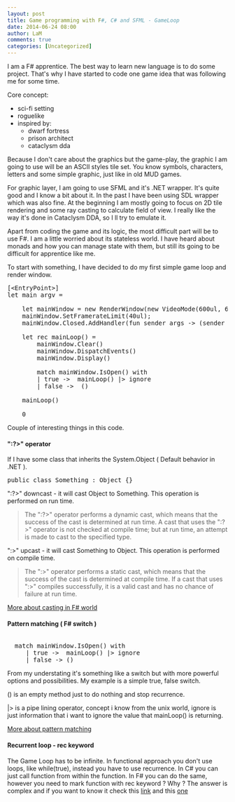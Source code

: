 ```yaml
---
layout: post
title: Game programming with F#, C# and SFML - GameLoop
date: 2014-06-24 08:00
author: LaM
comments: true
categories: [Uncategorized]
---
```

I am a F# apprentice. The best way to learn new language is to do some project. That's why I have started to code one game idea that was following me for some time. 

Core concept: 
<ul>
	<li>sci-fi setting</li>
	<li>roguelike</li>
	<li>inspired by:
		<ul>
			<li>dwarf fortress</li>
			<li>prison architect</li>
			<li>cataclysm dda</li>
		</ul>
	</li>
</ul>

Because I don't care about the graphics but the game-play, the graphic I am going to use will be an ASCII styles tile set. You know symbols, characters, letters and some simple graphic, just like in old MUD games.

For graphic layer, I am going to use SFML and it's .NET wrapper. It's quite good and I know a bit about it. In the past I have been using SDL wrapper which was also fine. At the beginning I am mostly going to focus on 2D tile rendering and some ray casting to calculate field of view. I really like the way it's done in Cataclysm DDA, so I ll try to emulate it.

Apart from coding the game and its logic, the most difficult part will be to use F#. I am a little worried about its stateless world. I have heard about monads and how you can manage state with them, but still its going to be difficult for apprentice like me.

To start with something, I have decided to do my first simple game loop and render window.

 
<pre class="lang:c# decode:true " >[&lt;EntryPoint&gt;]
let main argv = 

    let mainWindow = new RenderWindow(new VideoMode(600ul, 600ul), "EmptySpace")
    mainWindow.SetFramerateLimit(40ul);
    mainWindow.Closed.AddHandler(fun sender args -&gt; (sender :?&gt; RenderWindow).Close())

    let rec mainLoop() = 
        mainWindow.Clear()
        mainWindow.DispatchEvents()
        mainWindow.Display()

        match mainWindow.IsOpen() with
        | true -&gt;  mainLoop() |&gt; ignore
        | false -&gt;  ()
    
    mainLoop()

    0</pre> 

Couple of interesting things in this code.

<h4> ":?>" operator </h4>

If I have some class that inherits the System.Object ( Default behavior in .NET ).

<pre class="lang:c# decode:true " >public class Something : Object {}</pre> 

":?>" downcast - it will cast Object to Something. This operation is performed on run time.

<blockquote>
The ":?>" operator performs a dynamic cast, which means that the success of the cast is determined at run time. A cast that uses the ":?>" operator is not checked at compile time; but at run time, an attempt is made to cast to the specified type.
</blockquote>

":>" upcast - it will cast Something to Object. This operation is performed on compile time.

<blockquote>
The ":>" operator performs a static cast, which means that the success of the cast is determined at compile time. If a cast that uses ":>" compiles successfully, it is a valid cast and has no chance of failure at run time.
</blockquote>

<a href="http://msdn.microsoft.com/pl-pl/library/dd233220.aspx">More about casting in F# world</a>

<h4>Pattern matching ( F# switch )</h4>
 
<pre class="lang:c# decode:true " > 
  match mainWindow.IsOpen() with
     | true -&gt;  mainLoop() |&gt; ignore
     | false -&gt; ()
</pre> 

From my understating it's something like a switch but with more powerful options and possibilities. My example is a simple true, false switch.

() is an empty method just to do nothing and stop recurrence.

|> is a pipe lining operator, concept i know from the unix world, ignore is just information that i want to ignore the value that mainLoop() is returning. 

<a href="http://msdn.microsoft.com/pl-pl/library/dd547125.aspx">More about pattern matching</a>

<h4>Recurrent loop - rec keyword</h4>

The Game Loop has to be infinite. In functional approach you don't use loops, like while(true), instead you have to use recurrence. In C# you can just call function from within the function. In F# you can do the same, however you need to mark function with rec keyword ? Why ? The answer is complex and if you want to know it check this <a href="http://stackoverflow.com/questions/3739628/whats-the-reason-of-marking-a-recursive-function-as-rec-in-f">link</a> and this <a href="http://stackoverflow.com/questions/900585/why-are-functions-in-ocaml-f-not-recursive-by-default">one</a>

